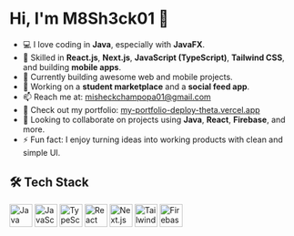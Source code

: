# Hi, I'm M8Sh3ck01 👋

- 💻 I love coding in **Java**, especially with **JavaFX**.
- 🧠 Skilled in **React.js**, **Next.js**, **JavaScript (TypeScript)**, **Tailwind CSS**, and building **mobile apps**.
- 🌱 Currently building awesome web and mobile projects.
- 🔭 Working on a **student marketplace** and a **social feed app**.
- 📫 Reach me at: misheckchampopa01@gmail.com
- 🚀 Check out my portfolio: [my-portfolio-deploy-theta.vercel.app](https://my-portfolio-deploy-theta.vercel.app)
- 🤝 Looking to collaborate on projects using **Java**, **React**, **Firebase**, and more.
- ⚡ Fun fact: I enjoy turning ideas into working products with clean and simple UI.

## 🛠 Tech Stack

<p align="left">
  <img src="https://cdn.jsdelivr.net/gh/devicons/devicon/icons/java/java-original.svg" width="40" height="40" alt="Java"/>
  <img src="https://cdn.jsdelivr.net/gh/devicons/devicon/icons/javascript/javascript-original.svg" width="40" height="40" alt="JavaScript"/>
  <img src="https://cdn.jsdelivr.net/gh/devicons/devicon/icons/typescript/typescript-original.svg" width="40" height="40" alt="TypeScript"/>
  <img src="https://cdn.jsdelivr.net/gh/devicons/devicon/icons/react/react-original.svg" width="40" height="40" alt="React"/>
  <img src="https://cdn.jsdelivr.net/gh/devicons/devicon/icons/nextjs/nextjs-original.svg" width="40" height="40" alt="Next.js"/>
  <img src="https://raw.githubusercontent.com/tailwindlabs/brand/master/tailwindcss-mark.svg" width="40" height="40" alt="Tailwind CSS"/>
  <img src="https://cdn.jsdelivr.net/gh/devicons/devicon/icons/firebase/firebase-plain.svg" width="40" height="40" alt="Firebase"/>
</p>

<!--
M8Sh3ck01/M8Sh3ck01 is a ✨ special ✨ repository because its `README.md` (this file) appears on your GitHub profile.
You can click the Preview link to take a look at your changes.
-->
